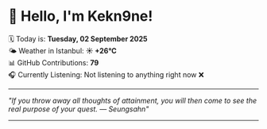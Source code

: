 # 👋 Hello, I'm Kekn9ne!

🗓️ Today is: **Tuesday, 02 September 2025**  
🌤️ Weather in Istanbul: **☀️   +26°C**  
📊 GitHub Contributions: **79**  
🎧 Currently Listening: Not listening to anything right now ❌

---

_"If you throw away all thoughts of attainment, you will then come to see the real purpose of your quest. — *Seungsahn*"_

---
